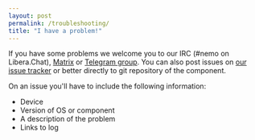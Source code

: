 ```yaml
---
layout: post
permalink: /troubleshooting/
title: "I have a problem!"
---
```


If you have some problems we welcome you to our IRC (#nemo on Libera.Chat), [Matrix](https://matrix.to/#/#nemomobile:matrix.org) or [Telegram group](https://t.me/NemoMobile).
You can also post issues on [our issue tracker](https://github.com/nemomobile-ux/main/issues) or better directly to git repository of the component.

On an issue you'll have to include the following information:

* Device
* Version of OS or component
* A description of the problem
* Links to log
